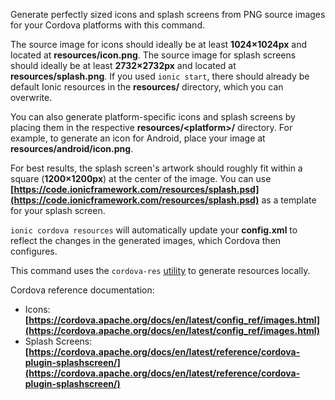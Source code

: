 Generate perfectly sized icons and splash screens from PNG source images for your Cordova platforms with this command.

The source image for icons should ideally be at least **1024×1024px** and located at **resources/icon.png**. The source image for splash screens should ideally be at least **2732×2732px** and located at **resources/splash.png**. If you used `ionic start`, there should already be default Ionic resources in the **resources/** directory, which you can overwrite.

You can also generate platform-specific icons and splash screens by placing them in the respective **resources/&lt;platform&gt;/** directory. For example, to generate an icon for Android, place your image at **resources/android/icon.png**.

For best results, the splash screen's artwork should roughly fit within a square (**1200×1200px**) at the center of the image. You can use **[https://code.ionicframework.com/resources/splash.psd](https://code.ionicframework.com/resources/splash.psd)** as a template for your splash screen.

`ionic cordova resources` will automatically update your **config.xml** to reflect the changes in the generated images, which Cordova then configures.

This command uses the `cordova-res` [utility](https://github.com/ionic-team/cordova-res) to generate resources locally.

Cordova reference documentation:

- Icons: **[https://cordova.apache.org/docs/en/latest/config_ref/images.html](https://cordova.apache.org/docs/en/latest/config_ref/images.html)**
- Splash Screens: **[https://cordova.apache.org/docs/en/latest/reference/cordova-plugin-splashscreen/](https://cordova.apache.org/docs/en/latest/reference/cordova-plugin-splashscreen/)**
